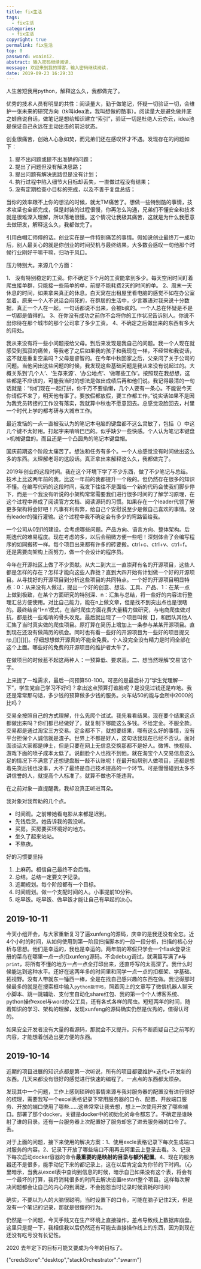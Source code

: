 ```yaml
---
title: fix生活
tags:
  - fix生活
categories:
  - fix生活
copyright: true
permalink: fix生活
top: 0
password: woaini2.
abstract: 输入密码继续阅读.
message: 欢迎来到我的博客，输入密码继续阅读.
date: 2019-09-23 16:29:33
---
```


人生苦短我用python，解释这么久，我都做完了。
<!--more-->



优秀的技术人员有明显的共性：阅读量大，勤于做笔记，怀疑一切验证一切，会维护一张未来的研究方向（tk叫idea池，我叫想做的酷事）。阅读量大是避免做井底之蛙自说自话，做笔记是想给知识建立“索引”，验证一切是杜绝人云亦云，idea池是保证自己永远在主动出击的前沿状态。

创业很痛苦，创始人心急如焚，而兄弟们还在感叹怀才不遇。发现存在的问题如下：

1. 提不出问题或提不出准确的问题；
2. 提出了问题但没有解决思路；
3. 提出问题有解决思路但是没有计划；
4. 执行过程中陷入细节大目标却丢失，一直做过程没有结果；
5. 没有定期检查小目标的完成，以及不善于复盘总结； 

当你的效率跟不上你的想法的时候，就太TM痛苦了。想做一些特别酷的事情，技术攻坚也全部完成，但是封装的过程很慢，你再怎么沟通，兄弟们不懂安全和技术就是很难深入理解，所以落地很慢。这个情况让我极其痛苦，这就是为什么我愿意去做研发，解释这么久，我都做完了。


引用白帽汇师傅的话。创业实在是一件特别痛苦的事情。假如说创业最终万一成功后，别人最关心的就是你创业的时间契机与最终结果。大多数会感叹一句他那个时候行业刚好干嘛干嘛，归功于风口。

压力特别大。来源几个方面：

1、 没有特别稳定的工资。你不确定下个月的工资能拿到多少。每天空闲时间盯着爬虫接单群，只能接一些简单的单，前提不能耗费2天的时间的单。
2、周末一天休息的时间，如果拿来真正的休息。白天窝在出租屋里看电脑的感觉不如在办公室坐着。原来一个人不说话会闷死的，在群居的生活中，少言寡语对我来说十分数据，真正一个人在一起，一句话都说不出来，会被b疯的。一个人总在怀疑是不是一切都是值得的。
3、在你没有成功之前你不会将你的工作状况告诉别人。你说不出你待在那个城市的那个公司拿了多少工资。
4、不确定之后做出来的东西有多大的用处。

我从来没有将一些小问题报给父母。到后来发现是我自己的问题。我一个人现在就感受到孤寂的痛苦，等我老了之后如果我的孩子和我现在一样，不经常和我说话，这不就是重复空巢吗？父母是睿智的。在今年中秋回家之后，父亲问了关于公司的问题。当他问出这些问题的时候，我发现这些基础问题是我从来没有说起过的。大概关系到‘几个人’、‘生存来源’、‘办公地点’、‘做哪些工作’。按照现在我想想，这些都是不应该的，可能我当时的想法是做出成绩后再和他们说。我记得最清的一句话就是：“你们现在一起打拼，你千万不要偷懒，几个人要有一条心。不能说今天你请假不来了，明天他有事了。要放假都放假，要工作都工作。”说实话如果不是因为我党员转接的工作没有落实，我就算中秋也不愿意回去。总感觉没脸回去，村里一个时代上学的都考研与大城市工作。

最近发恼的一点一直被我认为的笔记本电脑的键盘都不这么灵敏了，包括（）中这几个键不太好用。打起字来啃啃巴巴的。似乎缺少一些快感。个人认为笔记本键盘>机械键盘的。而且还是一个凸圆角的笔记本键盘帽。

国庆前期这个阶段太痛苦了。想法和任务有多个。一个人总感觉没有时间做出这么多的东西。太理解老哥的这段话。真正拿出来解释这么久，我都做完了。

2019年创业的这段时间。我在这个环境下学了不少东西，做了不少笔记与总结。技术上比这两年前的我，比这一年前的我都提升一个段的。但仍然存在很多的知识不懂。在编写代码的这段时间，我发下往往不是面临一个新的代码会使我们脚步停下，而是一个我没有听说的小架构常常需要我们进行很多时间的了解学习原理，在这个过程中养成了阅读官方文档、阅读源码的习惯。如果存在一个leader代领了解更多架构将会好吧！凡事有利有弊，给自己个安慰说至少是做自己喜欢的事情。没有leader的强行灌输。这个过程中我不确定会有多少的弯路留给我。


一个公司从0到1的建设。会考虑哪些问题。产品方向、语言方向、整体架构。后期迭代的难易程度。现在考虑的多，以后会稍微方便一些吧！深刻体会了会编写程序的如同搬砖一样。每个项目出来都有许多的砖要搬。ctrl+c、ctrl+v、ctrl+f。还是需要向架构上面努力，做一个会设计的程序员。


今年在开源社区上做了不少贡献。从大二到大三一直崇拜有名的开源项目，这些人都是怎样的存在？怎样才能向这些人靠拢？直到大四开始有计划做一个好的开源项目。从寻找好的开源项目到分析这些项目的共同特点。一个好的开源项目明显特点：0：从来没有人做过，提出一个好的创意、想法、工具、产品、1：在某一点上做到极致，在某个方面研究的特别深、n：汇集与总结，将一些好的内容进行整理汇总方便使用。对比自己能力，能在n上做文章，但是找不到突出点也是很瞎的。最终结合‘1+n’模式，在当时爬虫方面花费大量精力做研究，与电商爬虫做对抗，都是找一些难啃的骨头攻克。最后就出现了一个项目叫做【】，和团队其他人汇集了当时真实做的爬虫项目。原打算在简历上增加上一条参与某某开源项目。直到现在还没有做简历的机会。同时也有看一些好的开源项目为一些好的项目提交rp,[][][][]。仔细想想做开源真的不能全免费。个人没完全没有精力是时间全部在这个上面。哪些好的免费的开源项目的维护者太牛了。

在做项目的时候惹不起这两种人：一预算低、要求高。二、想当然理解‘交易’这个字。

上来提了一堆需求，最后一问预算50-100。可恶的是最后补刀“学生党理解一下”，学生党自己学习不好吗？拿出这点预算打谁脸呢？是没见过钱还是咋地。我还是常常那句话，多少钱的预算做多少钱的服务。火车站50的能与会所中2000的比吗？

交易全按照自己的方式理解，什么先爬个试试。我先看看结果。现在要个结果这点都做出来吗？你们都已经做好了，就复制下哪能这么多钱。不给定金。不服全款。交易都是通过淘宝三方交易。定金都不下，就想要结果，哪有这么好的事情，没有平台担保个人诚信就是渣子。世界上不都是好人，这句话我现在已经不否认。面对面谈话大家都是绅士，但是只要在网上无信息交换那都不是好人。微博、快视频、游戏下面的喷子成本太低了。说翻脸个人也找不到他。就在淘宝个人交易信息这么足的情况下不满意了还想键盘敲一敲不认账呢！在最开始帮别人做项目，还都是想着先货后钱也没事，大不了最终是自己技术提高的一个环节。可是慢慢碰到太多不讲信誉的人，就提高个人标准了。就算不做也不能违背。

在之前对象一直提醒我，我却没真正听进耳朵。

我对象对我帮助的几个点。

* 时间观。之前带她看电影从来都是迟到。
* 先钱后货。她告诉我的我没听。
* 买房。买房要买环境好的地方。
* 坐久了起来站站。
* 不熬夜。

好的习惯要坚持

1. 上麻药。相信自己最终不会后悔。
2. 总结。总结一定要文字记录。
3. 近期规划。每个阶段都有一个目标。
4. 时间规划。做一个支配时间的人。小事提前10分钟。
5. 吃早饭。吃早饭、做早饭才能让自己有早起的决心。


## 2019-10-11

今天小组开会，与大家重新复习了遍xunfeng的源码，庆幸的是我还没有全忘。近4个小时的时间，从如何使用到第一阶段扫描脚本的一段一段分析，扫描的核心分析与思想。他们是幸运的，我也是幸运的。两年前的寒假只学会一个flask登录注册的菜鸟在哪里一点一点扣xunfeng源码。不会debug调试，就满篇写满了`#`与`print`，将所有不懂的地方一点一点全打印出来，还直呼写的太高深了。我什么时候能达到这种水平。还好在这两年多的时间里和同学一点一点的扣框架、学基础、拓视野。没有人带就东一锤西一棒，全是在找自己感兴趣的东西在做。我记得那时候最多的就是在搜索框中输入`python能干吗`，照着网上的文章写了微信机器人聊天小脚本、跳一跳辅助、支付宝自动化share红包、我的第一个个人博客系统、python操作excel与word办公工具，还有各式各样的爬虫。短短两年的时间，随着知识的学习、架构的理解，发现xunfeng的源码确实仍然是优秀的，值得认可的。

如果安全开发者没有大量的看源码，那就会不又提升。只有不断质疑自己之前写的内容，才能想着创造出更方便的东西。

## 2019-10-14

近期的项目进展的知识点都是第一次听说，所有的项目都要维护+迭代+开发新的东西。几天来都没有很好的感觉进行快速的编程了。一点点的东西都太烦杂。

发现其中一个问题，工作上感到琐碎的事情来源与我对服务器的配置没有进行很好的梳理，需要我写一个excel表格记录下常用服务器的口令、配置、开放端口服务、开放的端口使用了哪些……这些常常让我去想，想上一次使用开放了哪些端口。部署了那个docker。关键是docker中的初始化的命令都忘了。不确定是谁映射了谁的目录。还有一台服务器上次配置好了服务却忘了进去服务器的口令了。丢。

对于上面的问题，接下来使用的解决方案：1、使用excle表格记录下每次生成端口对服务的内容。2、记录下开放了哪些端口不用再去阿里云上登录去看。3、记录下每次启动docker容器的命令**最重要的是映射的目录与额外配置**。4、现在的服务器还不是很多，能手动记下来的都记录上，这在以后肯定会为你节约下时间。（心里暗示，当我从excel表中查询到信息的时候，暗示自己如果没有这个表，将会有一个最坏的打算，我将消耗很多的时间去解决设置restart整个项目。这样每次解决问题都会让自己的内心的到满足，不会抱怨当时记录时候消耗的时间）

确实，不要以为人的大脑很聪明，当时设置下的口令，可能在脑子记住2天，但是没有一个笔记的记录，那就是很傻的行为。

仍然是一个问题，今天手贱又在生产环境上直接操作，差点导致线上数据库崩盘。这里只是提一下，我相信我以后仍然还有可能去直接操作线上的东西，因为到现在还没有吃亏没有长记性。









2020
去年定下的目标可能又要成为今年的目标了。





{"credsStore":"desktop","stackOrchestrator":"swarm"}